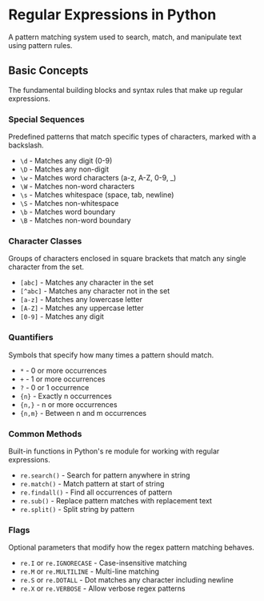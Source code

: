 # Regular Expressions in Python
A pattern matching system used to search, match, and manipulate text using pattern rules.

## Basic Concepts
The fundamental building blocks and syntax rules that make up regular expressions.

### Special Sequences
Predefined patterns that match specific types of characters, marked with a backslash.

- `\d` - Matches any digit (0-9)
- `\D` - Matches any non-digit
- `\w` - Matches word characters (a-z, A-Z, 0-9, _)
- `\W` - Matches non-word characters
- `\s` - Matches whitespace (space, tab, newline)
- `\S` - Matches non-whitespace
- `\b` - Matches word boundary
- `\B` - Matches non-word boundary

### Character Classes
Groups of characters enclosed in square brackets that match any single character from the set.

- `[abc]` - Matches any character in the set
- `[^abc]` - Matches any character not in the set
- `[a-z]` - Matches any lowercase letter
- `[A-Z]` - Matches any uppercase letter
- `[0-9]` - Matches any digit

### Quantifiers
Symbols that specify how many times a pattern should match.

- `*` - 0 or more occurrences
- `+` - 1 or more occurrences
- `?` - 0 or 1 occurrence
- `{n}` - Exactly n occurrences
- `{n,}` - n or more occurrences
- `{n,m}` - Between n and m occurrences

### Common Methods
Built-in functions in Python's re module for working with regular expressions.

- `re.search()` - Search for pattern anywhere in string
- `re.match()` - Match pattern at start of string
- `re.findall()` - Find all occurrences of pattern
- `re.sub()` - Replace pattern matches with replacement text
- `re.split()` - Split string by pattern

### Flags
Optional parameters that modify how the regex pattern matching behaves.

- `re.I` or `re.IGNORECASE` - Case-insensitive matching
- `re.M` or `re.MULTILINE` - Multi-line matching
- `re.S` or `re.DOTALL` - Dot matches any character including newline
- `re.X` or `re.VERBOSE` - Allow verbose regex patterns
